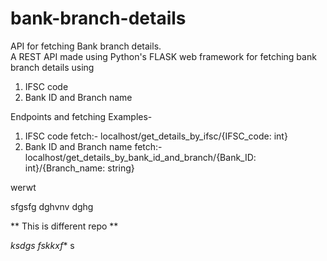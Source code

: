 # bank-branch-details
API for fetching Bank branch details.  
A REST API made using Python's FLASK web framework for fetching bank branch details using  
1. IFSC code  
2. Bank ID and Branch name  
  
Endpoints and fetching Examples-  
1. IFSC code fetch:- localhost/get_details_by_ifsc/{IFSC_code: int}  
2. Bank ID and Branch name fetch:- localhost/get_details_by_bank_id_and_branch/{Bank_ID: int}/{Branch_name: string}


werwt

sfgsfg
dghvnv
dghg

** This is different repo **

*ksdgs fskkxf**
s
